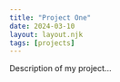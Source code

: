 ```yaml
---
title: "Project One"
date: 2024-03-10
layout: layout.njk
tags: [projects]
---
```


Description of my project...
